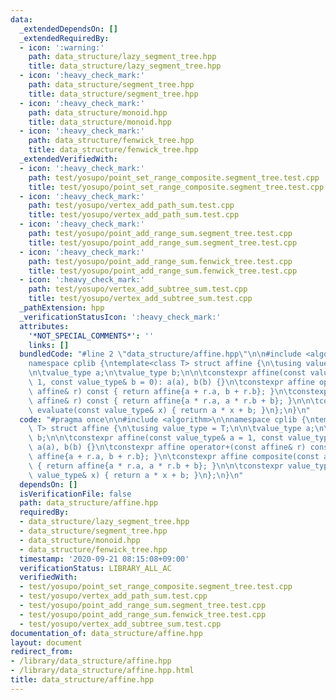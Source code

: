 ```yaml
---
data:
  _extendedDependsOn: []
  _extendedRequiredBy:
  - icon: ':warning:'
    path: data_structure/lazy_segment_tree.hpp
    title: data_structure/lazy_segment_tree.hpp
  - icon: ':heavy_check_mark:'
    path: data_structure/segment_tree.hpp
    title: data_structure/segment_tree.hpp
  - icon: ':heavy_check_mark:'
    path: data_structure/monoid.hpp
    title: data_structure/monoid.hpp
  - icon: ':heavy_check_mark:'
    path: data_structure/fenwick_tree.hpp
    title: data_structure/fenwick_tree.hpp
  _extendedVerifiedWith:
  - icon: ':heavy_check_mark:'
    path: test/yosupo/point_set_range_composite.segment_tree.test.cpp
    title: test/yosupo/point_set_range_composite.segment_tree.test.cpp
  - icon: ':heavy_check_mark:'
    path: test/yosupo/vertex_add_path_sum.test.cpp
    title: test/yosupo/vertex_add_path_sum.test.cpp
  - icon: ':heavy_check_mark:'
    path: test/yosupo/point_add_range_sum.segment_tree.test.cpp
    title: test/yosupo/point_add_range_sum.segment_tree.test.cpp
  - icon: ':heavy_check_mark:'
    path: test/yosupo/point_add_range_sum.fenwick_tree.test.cpp
    title: test/yosupo/point_add_range_sum.fenwick_tree.test.cpp
  - icon: ':heavy_check_mark:'
    path: test/yosupo/vertex_add_subtree_sum.test.cpp
    title: test/yosupo/vertex_add_subtree_sum.test.cpp
  _pathExtension: hpp
  _verificationStatusIcon: ':heavy_check_mark:'
  attributes:
    '*NOT_SPECIAL_COMMENTS*': ''
    links: []
  bundledCode: "#line 2 \"data_structure/affine.hpp\"\n\n#include <algorithm>\n\n\
    namespace cplib {\ntemplate<class T> struct affine {\n\tusing value_type = T;\n\
    \n\tvalue_type a;\n\tvalue_type b;\n\n\tconstexpr affine(const value_type& a =\
    \ 1, const value_type& b = 0): a(a), b(b) {}\n\tconstexpr affine operator+(const\
    \ affine& r) const { return affine{a + r.a, b + r.b}; }\n\tconstexpr affine composite(const\
    \ affine& r) const { return affine{a * r.a, a * r.b + b}; }\n\n\tconstexpr value_type\
    \ evaluate(const value_type& x) { return a * x + b; }\n};\n}\n"
  code: "#pragma once\n\n#include <algorithm>\n\nnamespace cplib {\ntemplate<class\
    \ T> struct affine {\n\tusing value_type = T;\n\n\tvalue_type a;\n\tvalue_type\
    \ b;\n\n\tconstexpr affine(const value_type& a = 1, const value_type& b = 0):\
    \ a(a), b(b) {}\n\tconstexpr affine operator+(const affine& r) const { return\
    \ affine{a + r.a, b + r.b}; }\n\tconstexpr affine composite(const affine& r) const\
    \ { return affine{a * r.a, a * r.b + b}; }\n\n\tconstexpr value_type evaluate(const\
    \ value_type& x) { return a * x + b; }\n};\n}\n"
  dependsOn: []
  isVerificationFile: false
  path: data_structure/affine.hpp
  requiredBy:
  - data_structure/lazy_segment_tree.hpp
  - data_structure/segment_tree.hpp
  - data_structure/monoid.hpp
  - data_structure/fenwick_tree.hpp
  timestamp: '2020-09-21 08:15:08+09:00'
  verificationStatus: LIBRARY_ALL_AC
  verifiedWith:
  - test/yosupo/point_set_range_composite.segment_tree.test.cpp
  - test/yosupo/vertex_add_path_sum.test.cpp
  - test/yosupo/point_add_range_sum.segment_tree.test.cpp
  - test/yosupo/point_add_range_sum.fenwick_tree.test.cpp
  - test/yosupo/vertex_add_subtree_sum.test.cpp
documentation_of: data_structure/affine.hpp
layout: document
redirect_from:
- /library/data_structure/affine.hpp
- /library/data_structure/affine.hpp.html
title: data_structure/affine.hpp
---
```

